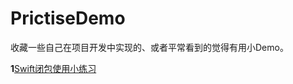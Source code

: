# PrictiseDemo
收藏一些自己在项目开发中实现的、或者平常看到的觉得有用小Demo。

__1__[Swift闭包使用小练习](https://github.com/zfx5130/PrictiseDemo/Swift_ClosuresSimpleTestDemo)